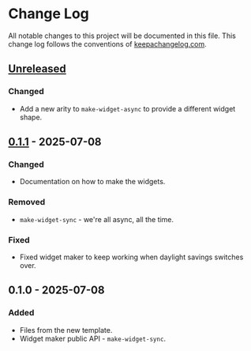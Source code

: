 # Change Log
All notable changes to this project will be documented in this file. This change log follows the conventions of [keepachangelog.com](http://keepachangelog.com/).

## [Unreleased]
### Changed
- Add a new arity to `make-widget-async` to provide a different widget shape.

## [0.1.1] - 2025-07-08
### Changed
- Documentation on how to make the widgets.

### Removed
- `make-widget-sync` - we're all async, all the time.

### Fixed
- Fixed widget maker to keep working when daylight savings switches over.

## 0.1.0 - 2025-07-08
### Added
- Files from the new template.
- Widget maker public API - `make-widget-sync`.

[Unreleased]: https://sourcehost.site/your-name/monkey-clj/compare/0.1.1...HEAD
[0.1.1]: https://sourcehost.site/your-name/monkey-clj/compare/0.1.0...0.1.1
